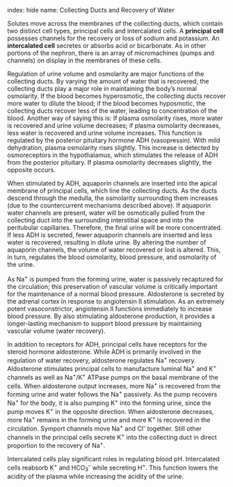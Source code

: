 index: hide
name: Collecting Ducts and Recovery of Water

Solutes move across the membranes of the collecting ducts, which contain two distinct cell types, principal cells and intercalated cells. A  **principal cell** possesses channels for the recovery or loss of sodium and potassium. An  **intercalated cell** secretes or absorbs acid or bicarbonate. As in other portions of the nephron, there is an array of micromachines (pumps and channels) on display in the membranes of these cells.

Regulation of urine volume and osmolarity are major functions of the collecting ducts. By varying the amount of water that is recovered, the collecting ducts play a major role in maintaining the body’s normal osmolarity. If the blood becomes hyperosmotic, the collecting ducts recover more water to dilute the blood; if the blood becomes hyposmotic, the collecting ducts recover less of the water, leading to concentration of the blood. Another way of saying this is: If plasma osmolarity rises, more water is recovered and urine volume decreases; if plasma osmolarity decreases, less water is recovered and urine volume increases. This function is regulated by the posterior pituitary hormone ADH (vasopressin). With mild dehydration, plasma osmolarity rises slightly. This increase is detected by osmoreceptors in the hypothalamus, which stimulates the release of ADH from the posterior pituitary. If plasma osmolarity decreases slightly, the opposite occurs.

When stimulated by ADH, aquaporin channels are inserted into the apical membrane of principal cells, which line the collecting ducts. As the ducts descend through the medulla, the osmolarity surrounding them increases (due to the countercurrent mechanisms described above). If aquaporin water channels are present, water will be osmotically pulled from the collecting duct into the surrounding interstitial space and into the peritubular capillaries. Therefore, the final urine will be more concentrated. If less ADH is secreted, fewer aquaporin channels are inserted and less water is recovered, resulting in dilute urine. By altering the number of aquaporin channels, the volume of water recovered or lost is altered. This, in turn, regulates the blood osmolarity, blood pressure, and osmolarity of the urine.

As Na<sup>+</sup> is pumped from the forming urine, water is passively recaptured for the circulation; this preservation of vascular volume is critically important for the maintenance of a normal blood pressure. Aldosterone is secreted by the adrenal cortex in response to angiotensin II stimulation. As an extremely potent vasoconstrictor, angiotensin II functions immediately to increase blood pressure. By also stimulating aldosterone production, it provides a longer-lasting mechanism to support blood pressure by maintaining vascular volume (water recovery).

In addition to receptors for ADH, principal cells have receptors for the steroid hormone aldosterone. While ADH is primarily involved in the regulation of water recovery, aldosterone regulates Na<sup>+</sup> recovery. Aldosterone stimulates principal cells to manufacture luminal Na<sup>+</sup> and K<sup>+</sup> channels as well as Na<sup>+</sup>/K<sup>+</sup> ATPase pumps on the basal membrane of the cells. When aldosterone output increases, more Na<sup>+</sup> is recovered from the forming urine and water follows the Na<sup>+</sup> passively. As the pump recovers Na<sup>+</sup> for the body, it is also pumping K<sup>+</sup> into the forming urine, since the pump moves K<sup>+</sup> in the opposite direction. When aldosterone decreases, more Na<sup>+</sup> remains in the forming urine and more K<sup>+</sup> is recovered in the circulation. Symport channels move Na<sup>+</sup> and Cl<sup>– </sup>together. Still other channels in the principal cells secrete K<sup>+</sup> into the collecting duct in direct proportion to the recovery of Na<sup>+</sup>.

Intercalated cells play significant roles in regulating blood pH. Intercalated cells reabsorb K<sup>+</sup> and HCO<sub>3</sub><sup>–</sup> while secreting H<sup>+</sup>. This function lowers the acidity of the plasma while increasing the acidity of the urine.
